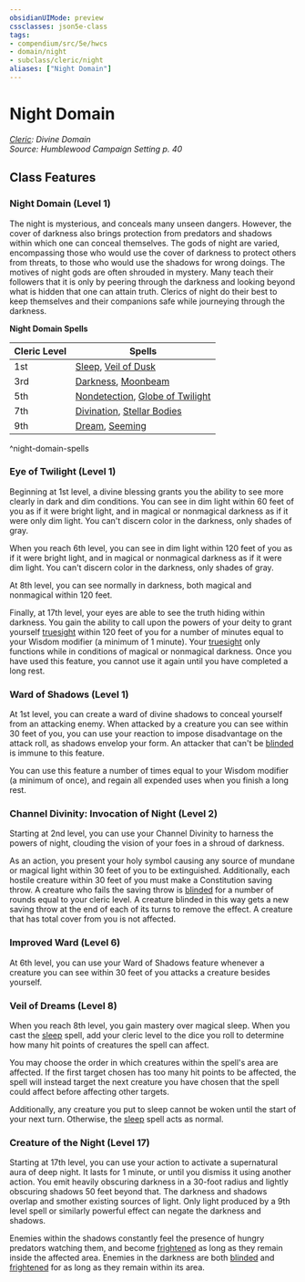 ```yaml
---
obsidianUIMode: preview
cssclasses: json5e-class
tags:
- compendium/src/5e/hwcs
- domain/night
- subclass/cleric/night
aliases: ["Night Domain"]
---
```

# Night Domain
*[Cleric](cleric.md): Divine Domain*  
*Source: Humblewood Campaign Setting p. 40*  


## Class Features

### Night Domain (Level 1)

The night is mysterious, and conceals many unseen dangers. However, the cover of darkness also brings protection from predators and shadows within which one can conceal themselves. The gods of night are varied, encompassing those who would use the cover of darkness to protect others from threats, to those who would use the shadows for wrong doings. The motives of night gods are often shrouded in mystery. Many teach their followers that it is only by peering through the darkness and looking beyond what is hidden that one can attain truth. Clerics of night do their best to keep themselves and their companions safe while journeying through the darkness.

**Night Domain Spells**

| Cleric Level | Spells |
|--------------|--------|
| 1st | [Sleep](/Systems/5e/spells/sleep.md), [Veil of Dusk](/Systems/5e/spells/veil-of-dusk-hwcs.md) |
| 3rd | [Darkness](/Systems/5e/spells/darkness.md), [Moonbeam](/Systems/5e/spells/moonbeam.md) |
| 5th | [Nondetection](/Systems/5e/spells/nondetection.md), [Globe of Twilight](/Systems/5e/spells/globe-of-twilight-hwcs.md) |
| 7th | [Divination](/Systems/5e/spells/divination.md), [Stellar Bodies](/Systems/5e/spells/stellar-bodies-hwcs.md) |
| 9th | [Dream](/Systems/5e/spells/dream.md), [Seeming](/Systems/5e/spells/seeming.md) |
^night-domain-spells

### Eye of Twilight (Level 1)

Beginning at 1st level, a divine blessing grants you the ability to see more clearly in dark and dim conditions. You can see in dim light within 60 feet of you as if it were bright light, and in magical or nonmagical darkness as if it were only dim light. You can't discern color in the darkness, only shades of gray.

When you reach 6th level, you can see in dim light within 120 feet of you as if it were bright light, and in magical or nonmagical darkness as if it were dim light. You can't discern color in the darkness, only shades of gray.

At 8th level, you can see normally in darkness, both magical and nonmagical within 120 feet.

Finally, at 17th level, your eyes are able to see the truth hiding within darkness. You gain the ability to call upon the powers of your deity to grant yourself [truesight](/Systems/5e/rules/senses.md#truesight) within 120 feet of you for a number of minutes equal to your Wisdom modifier (a minimum of 1 minute). Your [truesight](/Systems/5e/rules/senses.md#truesight) only functions while in conditions of magical or nonmagical darkness. Once you have used this feature, you cannot use it again until you have completed a long rest.

### Ward of Shadows (Level 1)

At 1st level, you can create a ward of divine shadows to conceal yourself from an attacking enemy. When attacked by a creature you can see within 30 feet of you, you can use your reaction to impose disadvantage on the attack roll, as shadows envelop your form. An attacker that can't be [blinded](/Systems/5e/rules/conditions.md#blinded) is immune to this feature.

You can use this feature a number of times equal to your Wisdom modifier (a minimum of once), and regain all expended uses when you finish a long rest.

### Channel Divinity: Invocation of Night (Level 2)

Starting at 2nd level, you can use your Channel Divinity to harness the powers of night, clouding the vision of your foes in a shroud of darkness.

As an action, you present your holy symbol causing any source of mundane or magical light within 30 feet of you to be extinguished. Additionally, each hostile creature within 30 feet of you must make a Constitution saving throw. A creature who fails the saving throw is [blinded](/Systems/5e/rules/conditions.md#blinded) for a number of rounds equal to your cleric level. A creature blinded in this way gets a new saving throw at the end of each of its turns to remove the effect. A creature that has total cover from you is not affected.

### Improved Ward (Level 6)

At 6th level, you can use your Ward of Shadows feature whenever a creature you can see within 30 feet of you attacks a creature besides yourself.

### Veil of Dreams (Level 8)

When you reach 8th level, you gain mastery over magical sleep. When you cast the [sleep](/Systems/5e/spells/sleep.md) spell, add your cleric level to the dice you roll to determine how many hit points of creatures the spell can affect.

You may choose the order in which creatures within the spell's area are affected. If the first target chosen has too many hit points to be affected, the spell will instead target the next creature you have chosen that the spell could affect before affecting other targets.

Additionally, any creature you put to sleep cannot be woken until the start of your next turn. Otherwise, the [sleep](/Systems/5e/spells/sleep.md) spell acts as normal.

### Creature of the Night (Level 17)

Starting at 17th level, you can use your action to activate a supernatural aura of deep night. It lasts for 1 minute, or until you dismiss it using another action. You emit heavily obscuring darkness in a 30-foot radius and lightly obscuring shadows 50 feet beyond that. The darkness and shadows overlap and smother existing sources of light. Only light produced by a 9th level spell or similarly powerful effect can negate the darkness and shadows.

Enemies within the shadows constantly feel the presence of hungry predators watching them, and become [frightened](/Systems/5e/rules/conditions.md#frightened) as long as they remain inside the affected area. Enemies in the darkness are both [blinded](/Systems/5e/rules/conditions.md#blinded) and [frightened](/Systems/5e/rules/conditions.md#frightened) for as long as they remain within its area.